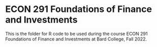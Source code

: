 # ECON 291 Foundations of Finance and Investments

This is the folder for R code to be used during the course ECON 291 Foundations of Finance and Investments at Bard College, Fall 2022.

